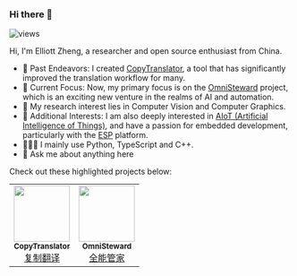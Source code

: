 ### Hi there 👋

<img src="https://komarev.com/ghpvc/?username=elliottzheng" alt="views" />

Hi, I'm Elliott Zheng, a researcher and open source enthusiast from China.

- 🔭 Past Endeavors: I created [CopyTranslator](https://github.com/CopyTranslator/CopyTranslator), a tool that has significantly improved the translation workflow for many.
- 🔄 Current Focus: Now, my primary focus is on the [OmniSteward](https://github.com/OmniSteward/OmniSteward) project, which is an exciting new venture in the realms of AI and automation.
- 🌱 My research interest lies in Computer Vision and Computer Graphics.
- 🔋 Additional Interests: I am also deeply interested in [AIoT (Artificial Intelligence of Things)](https://en.wikipedia.org/wiki/Artificial_intelligence_of_things), and have a passion for embedded development, particularly with the [ESP](https://www.espressif.com/en/products/socs/esp32) platform.
- 👨🏻‍💻 I mainly use Python, TypeScript and C++. 
- 💬 Ask me about anything here

Check out these highlighted projects below:

<table align="center" style="margin: 0 auto;">
  <tr>
    <td align="center"><a href="https://github.com/CopyTranslator/CopyTranslator"><img src="https://avatars.githubusercontent.com/u/46663677?s=200&v=4" width="100px;" alt=""/><br /><sub><b>CopyTranslator</b></sub><br />复制翻译</a></td>
    <td align="center"><a href="https://github.com/OmniSteward/OmniSteward"><img src="https://github.com/user-attachments/assets/1d59abe7-3f9d-4cfb-9f97-eaf12dcd91d6" width="100px;" alt=""/><br /><sub><b>OmniSteward</b></sub><br />全能管家</a></td>
  </tr>
</table>

